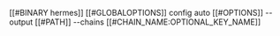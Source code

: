 [[#BINARY hermes]] [[#GLOBALOPTIONS]] config auto [[#OPTIONS]] --output [[#PATH]] --chains [[#CHAIN_NAME:OPTIONAL_KEY_NAME]]